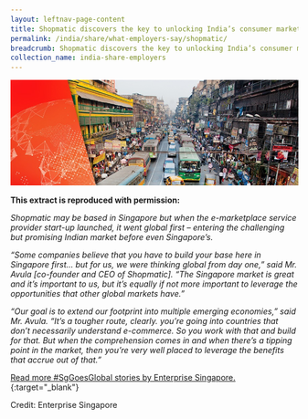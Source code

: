 ```yaml
---
layout: leftnav-page-content
title: Shopmatic discovers the key to unlocking India’s consumer market: mobile
permalink: /india/share/what-employers-say/shopmatic/
breadcrumb: Shopmatic discovers the key to unlocking India’s consumer market: mobile
collection_name: india-share-employers
---
```


<img src="\images\india-employers\digital-wave.jpg" alt="digital wave" style="width:800px;" />

**This extract is reproduced with permission:**

*Shopmatic may be based in Singapore but when the e-marketplace service provider start-up launched, it went global first – entering the challenging but promising Indian market before even Singapore’s.*

*“Some companies believe that you have to build your base here in Singapore first… but for us, we were thinking global from day one,” said Mr. Avula [co-founder and CEO of Shopmatic]. “The Singapore market is great and it’s important to us, but it’s equally if not more important to leverage the opportunities that other global markets have.”*

*“Our goal is to extend our footprint into multiple emerging economies,” said Mr. Avula. “It’s a tougher route, clearly. you’re going into countries that don’t necessarily understand e-commerce. So you work with that and build for that. But when the comprehension comes in and when there’s a tipping point in the market, then you’re very well placed to leverage the benefits that accrue out of that.”*

[Read more #SgGoesGlobal stories by Enterprise Singapore.](https://ie.enterprisesg.gov.sg/Venture-Overseas/SgGoesGlobal/Shopmatic){:target="_blank"}

Credit: Enterprise Singapore